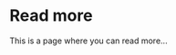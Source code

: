 # Read more

<!-- Google tag (gtag.js) -->
<script async src="https://www.googletagmanager.com/gtag/js?id=G-XTCRED3VYN"></script>
<script>
  window.dataLayer = window.dataLayer || [];
  function gtag(){dataLayer.push(arguments);}
  gtag('js', new Date());

  gtag('config', 'G-XTCRED3VYN');
</script>

This is a page where you can read more...

